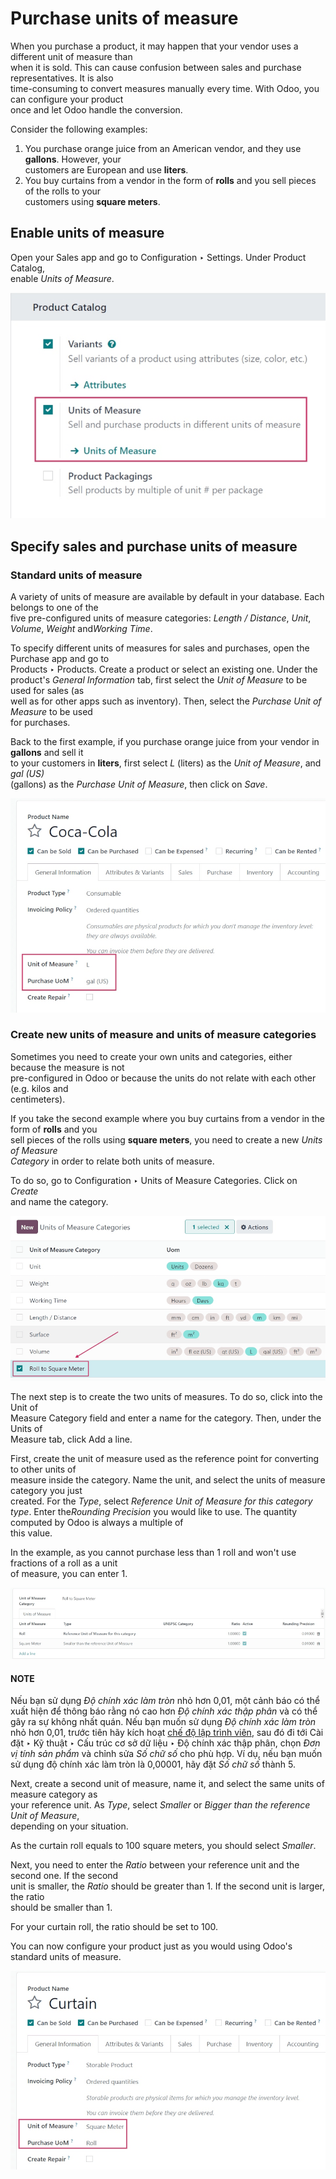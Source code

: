# Purchase units of measure

When you purchase a product, it may happen that your vendor uses a different unit of measure than\
when it is sold. This can cause confusion between sales and purchase representatives. It is also\
time-consuming to convert measures manually every time. With Odoo, you can configure your product\
once and let Odoo handle the conversion.

Consider the following examples:

1. You purchase orange juice from an American vendor, and they use **gallons**. However, your\
   customers are European and use **liters**.
2. You buy curtains from a vendor in the form of **rolls** and you sell pieces of the rolls to your\
   customers using **square meters**.

## Enable units of measure

Open your Sales app and go to Configuration ‣ Settings. Under Product Catalog,\
enable _Units of Measure_.

![Enable the units of measure option in Odoo Sales](../../../../.gitbook/assets/uom-enable-option.png)

## Specify sales and purchase units of measure

### Standard units of measure

A variety of units of measure are available by default in your database. Each belongs to one of the\
five pre-configured units of measure categories: _Length / Distance_, _Unit_, _Volume_, _Weight_ an&#x64;_&#x57;orking Time_.

To specify different units of measures for sales and purchases, open the Purchase app and go to\
Products ‣ Products. Create a product or select an existing one. Under the\
product's _General Information_ tab, first select the _Unit of Measure_ to be used for sales (as\
well as for other apps such as inventory). Then, select the _Purchase Unit of Measure_ to be used\
for purchases.

Back to the first example, if you purchase orange juice from your vendor in **gallons** and sell it\
to your customers in **liters**, first select _L_ (liters) as the _Unit of Measure_, and _gal (US)_\
(gallons) as the _Purchase Unit of Measure_, then click on _Save_.

![Configure a product's units of measure in Odoo](../../../../.gitbook/assets/uom-product-configuration.png)

### Create new units of measure and units of measure categories

Sometimes you need to create your own units and categories, either because the measure is not\
pre-configured in Odoo or because the units do not relate with each other (e.g. kilos and\
centimeters).

If you take the second example where you buy curtains from a vendor in the form of **rolls** and you\
sell pieces of the rolls using **square meters**, you need to create a new _Units of Measure_\
_Category_ in order to relate both units of measure.

To do so, go to Configuration ‣ Units of Measure Categories. Click on _Create_\
and name the category.

![Create a new units of measure category in Odoo Purchase](../../../../.gitbook/assets/uom-new-category.png)

The next step is to create the two units of measures. To do so, click into the Unit of\
Measure Category field and enter a name for the category. Then, under the Units of\
Measure tab, click Add a line.

First, create the unit of measure used as the reference point for converting to other units of\
measure inside the category. Name the unit, and select the units of measure category you just\
created. For the _Type_, select _Reference Unit of Measure for this category type_. Enter th&#x65;_&#x52;ounding Precision_ you would like to use. The quantity computed by Odoo is always a multiple of\
this value.

In the example, as you cannot purchase less than 1 roll and won't use fractions of a roll as a unit\
of measure, you can enter 1.

![Create a new reference unit of measure in Odoo Purchase](../../../../.gitbook/assets/uom-new-reference-unit.png)

#### NOTE

Nếu bạn sử dụng _Độ chính xác làm tròn_ nhỏ hơn 0,01, một cảnh báo có thể xuất hiện để thông báo rằng nó cao hơn _Độ chính xác thập phân_ và có thể gây ra sự không nhất quán. Nếu bạn muốn sử dụng _Độ chính xác làm tròn_ nhỏ hơn 0,01, trước tiên hãy kích hoạt [chế độ lập trình viên](applications/general/developer_mode.md#developer-mode), sau đó đi tới Cài đặt ‣ Kỹ thuật ‣ Cấu trúc cơ sở dữ liệu ‣ Độ chính xác thập phân, chọn _Đơn vị tính sản phẩm_ và chỉnh sửa _Số chữ số_ cho phù hợp. Ví dụ, nếu bạn muốn sử dụng độ chính xác làm tròn là 0,00001, hãy đặt _Số chữ số_ thành 5.

Next, create a second unit of measure, name it, and select the same units of measure category as\
your reference unit. As _Type_, select _Smaller_ or _Bigger than the reference Unit of Measure_,\
depending on your situation.

As the curtain roll equals to 100 square meters, you should select _Smaller_.

Next, you need to enter the _Ratio_ between your reference unit and the second one. If the second\
unit is smaller, the _Ratio_ should be greater than 1. If the second unit is larger, the ratio\
should be smaller than 1.

For your curtain roll, the ratio should be set to 100.

You can now configure your product just as you would using Odoo's standard units of measure.

![Set a product's units of measure using your own units in Odoo Purchase](../../../../.gitbook/assets/uom-product-configuration-new-units.png)

